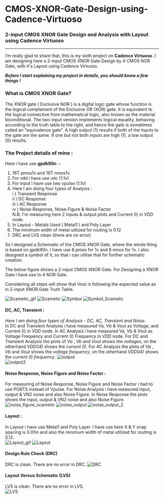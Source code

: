 # CMOS-XNOR-Gate-Design-using-Cadence-Virtuoso
### 2-input CMOS XNOR Gate Design and Analysis with Layout using Cadence Virtuoso

---
<!-- Cadence Project (Transient, DC, AC & Noise Response With Layout) -->

I’m really glad to share that, this is my sixth project on __Cadence Virtuoso__. I am designing here a 2-input CMOS XNOR Gate Design by 4 CMOS NOR Gate, with it's Layout using Cadence Virtuoso.

___Before I start explaining my project in details, you should know a few things !___     

### What is CMOS XNOR Gate?  
The XNOR gate ( Exclusive NOR ) is a digital logic gate whose function is the logical complement of the Exclusive OR (XOR) gate. It is equivalent to the logical connective from mathematical logic, also known as the material biconditional. The two-input version implements logical equality, behaving according to the truth table to the right, and hence the gate is sometimes called an "equivalence gate". A high output (1) results if both of the inputs to the gate are the same. If one but not both inputs are high (1), a low output (0) results.

### The Project details of mine :
Here i have use __gpdk90n__ :-
1. 16T pmos1v and 16T nmos1v.
2. For vdd i have use vdc (1.1v)
3. For input i have use two vpulse (1.1v)
4. Here I am doing four types of Analysis :  
    i ) Transient Response  
    ii ) DC Response  
    iii ) AC Response  
    iv ) Noise Response, Noise Figure & Noise Factor  
    N.B. I'm measuring here 2 inputs & output plots and Current (I) in VDD node.
5. In Layout - Metals Used ( Metal1 ) and Poly Layer
6. The minimum width of metal utilized for routing is 0.12
7. DRC and LVS clean (there are no error)

So I designed a Schematic of the CMOS XNOR Gate, where the whole thing is based on gpdk90n. I have use 8 pmos for 1v and 8 nmos for 1v. I also designed a symbol of it, so that i can utilise that for further schematic creation.  

The below figure shows a 2-input CMOS XNOR Gate. For Designing a XNOR Gate i have use to 4 NOR Gate.

Considering all steps will show that Vout is following the expected value as in 2-input XNOR Gate Truth Table.

![Scametic_gif](https://github.com/wreasin/CMOS-XNOR-Gate-Design-using-Cadence-Virtuoso/blob/main/image/Scametic.gif?raw=true)
![Scametic](https://github.com/wreasin/CMOS-XNOR-Gate-Design-using-Cadence-Virtuoso/blob/main/image/Scametic.PNG?raw=true)
![Symbol](https://github.com/wreasin/CMOS-XNOR-Gate-Design-using-Cadence-Virtuoso/blob/main/image/Symbol.PNG?raw=true)
![Symbol_Scametic](https://github.com/wreasin/CMOS-XNOR-Gate-Design-using-Cadence-Virtuoso/blob/main/image/Symbol_Scametic.PNG?raw=true)

#### DC, AC, Transient :
_Here I am doing four types of Analysis - DC, AC, Transient and Noise_.  
In DC and Transient Analysis i have measured Va, Vb & Vout as Voltage, and Current (I) in VDD node. In AC Analysis i have measured Va, Vb & Vout as Voltage Frequency and Current (I) Frequency in VDD node. For DC and Transient Analysis the plots of _Va_ , _Vb_ and _Vout_ shows the _voltages_, on the otherhand _VDD(I4)_ shows the _current (I)_. For AC Analysis the plots of _Va_ , _Vb_ and _Vout_ shows the _voltage frequency_, on the otherhand _VDD(I4)_ shows the _current (I) frequency_. 
![output](https://github.com/wreasin/CMOS-XNOR-Gate-Design-using-Cadence-Virtuoso/blob/main/image/Output.PNG?raw=true)  
![output2](https://github.com/wreasin/CMOS-XNOR-Gate-Design-using-Cadence-Virtuoso/blob/main/image/Output_2.PNG?raw=true)

#### Noise Response, Noise Figure and Noise Factor :  
For measuring of Noise Response, Noise Figure and Noise Factor i had to use PORTS instead of Vpulse. For Noise Analysis i have measured input, output & VN2 noise and also Noise Figure. In Noise Response the plots shows the input, output & VN2 noise and also Noise Figure.  
![noise_figure_scametic](https://github.com/wreasin/CMOS-XNOR-Gate-Design-using-Cadence-Virtuoso/blob/main/image/Noise%20Analysis_Scametic.PNG?raw=true)
![noise_output](https://github.com/wreasin/CMOS-XNOR-Gate-Design-using-Cadence-Virtuoso/blob/main/image/Noise_Output(IN.OUT,Noise%20Figure,Noise%20Factor).PNG?raw=true)
![noise_output_2](https://github.com/wreasin/CMOS-XNOR-Gate-Design-using-Cadence-Virtuoso/blob/main/image/Noise_Output(IN.OUT,Noise%20Figure,Noise%20Factor)_2.PNG?raw=true)

#### Layout :
In Layout i have use  Metal1 and Poly Layer. I have use here X & Y snap spacing is 0.01m and also the minimum width of metal utilized for routing is 0.12.  
![Layout_gif](https://github.com/wreasin/CMOS-XNOR-Gate-Design-using-Cadence-Virtuoso/blob/main/image/Layout.gif?raw=true)
![Layout](https://github.com/wreasin/CMOS-XNOR-Gate-Design-using-Cadence-Virtuoso/blob/main/image/Layout.PNG?raw=true)

#### Design Rule Check (DRC)  
DRC is clean. There are no error in DRC.
![DRC](https://github.com/wreasin/CMOS-XNOR-Gate-Design-using-Cadence-Virtuoso/blob/main/image/DRC%20Check.PNG?raw=true)  

#### Layout Versus Schematic (LVS)  
LVS is clean. There are no error in LVS.  
![LVS](https://github.com/wreasin/CMOS-XNOR-Gate-Design-using-Cadence-Virtuoso/blob/main/image/LVS%20Check.jpg?raw=true)

